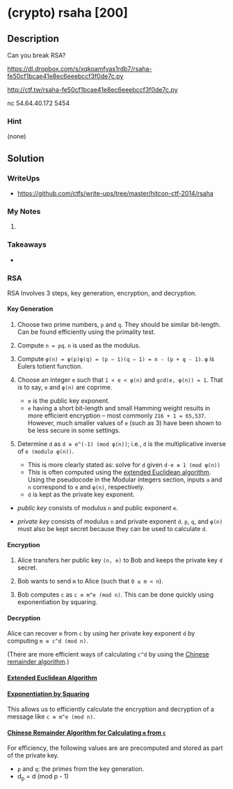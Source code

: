 
# (crypto) rsaha [200]

## Description

Can you break RSA?

https://dl.dropbox.com/s/xqkoamfvas1rdb7/rsaha-fe50cf1bcae41e8ec6eeebccf3f0de7c.py

http://ctf.tw/rsaha-fe50cf1bcae41e8ec6eeebccf3f0de7c.py

nc 54.64.40.172 5454

### Hint

(none)

## Solution

### WriteUps

- https://github.com/ctfs/write-ups/tree/master/hitcon-ctf-2014/rsaha

### My Notes

1. 

### Takeaways

- 

### RSA

RSA Involves 3 steps, key generation, encryption, and decryption.

#### Key Generation

1. Choose two prime numbers, `p` and `q`.  They should be similar bit-length.
   Can be found efficiently using the primality test.

1. Compute `n = pq`.  `n` is used as the modulus.

1. Compute `φ(n) = φ(p)φ(q) = (p − 1)(q − 1) = n - (p + q - 1)`.  `φ` is Eulers
   totient function.

1. Choose an integer `e` such that `1 < e < φ(n)` and `gcd(e, φ(n)) = 1`.  That
   is to say, `e` and `φ(n)` are coprime.
     - `e` is the public key exponent.
     - `e` having a short bit-length and small Hamming weight results in more
       efficient encryption – most commonly `216 + 1 = 65,537`. However, much
       smaller values of `e` (such as 3) have been shown to be less secure in
       some settings.

1. Determine `d` as `d ≡ e^(-1) (mod φ(n))`; i.e., `d` is the multiplicative
   inverse of `e (modulo φ(n))`.
   - This is more clearly stated as: solve for `d` given `d⋅e ≡ 1 (mod φ(n))`
   - This is often computed using the [extended Euclidean
	 algorithm](http://en.wikipedia.org/wiki/Extended_Euclidean_algorithm).
	 Using the pseudocode in the Modular integers section, inputs `a` and `n`
	 correspond to `e` and `φ(n)`, respectively.
   - `d` is kept as the private key exponent.

- *public key* consists of modulus `n` and public exponent `e`.

- *private key* consists of modulus `n` and private exponent `d`. `p`, `q`, and
  `φ(n)` must also be kept secret because they can be used to calculate `d`.

#### Encryption

1. Alice transfers her public key `(n, e)` to Bob and keeps the private key `d` secret.

1. Bob wants to send `m` to Alice (such that `0 ≤ m < n`).

1. Bob computes `c` as `c ≡ m^e (mod n)`.  This can be done quickly using
   exponentiation by squaring.

#### Decryption

Alice can recover `m` from `c` by using her private key exponent `d` by
computing `m ≡ c^d (mod n)`.

(There are more efficient ways of calculating `c^d` by using the [Chinese
remainder algorithm](http://en.wikipedia.org/wiki/RSA_%28algorithm%29#Using_the_Chinese_remainder_algorithm).)

#### [Extended Euclidean Algorithm](http://en.wikipedia.org/wiki/Extended_Euclidean_algorithm)



#### [Exponentiation by Squaring](http://en.wikipedia.org/wiki/Exponentiation_by_squaring)

This allows us to efficiently calculate the encryption and decryption of a
message like `c ≡ m^e (mod n)`.

#### [Chinese Remainder Algorithm for Calculating `m` from `c`](http://en.wikipedia.org/wiki/Chinese_remainder_theorem)

For efficiency, the following values are are precomputed and stored as part of
the private key.

- `p` and `q`: the primes from the key generation.
- d<sub>p</sub> = d (mod p - 1)


